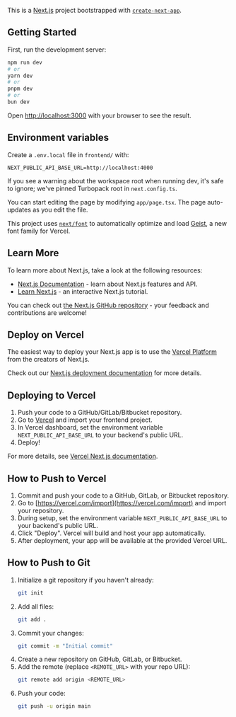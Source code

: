 This is a [Next.js](https://nextjs.org) project bootstrapped with [`create-next-app`](https://nextjs.org/docs/app/api-reference/cli/create-next-app).

## Getting Started

First, run the development server:

```bash
npm run dev
# or
yarn dev
# or
pnpm dev
# or
bun dev
```

Open [http://localhost:3000](http://localhost:3000) with your browser to see the result.

## Environment variables

Create a `.env.local` file in `frontend/` with:

```
NEXT_PUBLIC_API_BASE_URL=http://localhost:4000
```

If you see a warning about the workspace root when running dev, it's safe to ignore; we've pinned Turbopack root in `next.config.ts`.

You can start editing the page by modifying `app/page.tsx`. The page auto-updates as you edit the file.

This project uses [`next/font`](https://nextjs.org/docs/app/building-your-application/optimizing/fonts) to automatically optimize and load [Geist](https://vercel.com/font), a new font family for Vercel.

## Learn More

To learn more about Next.js, take a look at the following resources:

- [Next.js Documentation](https://nextjs.org/docs) - learn about Next.js features and API.
- [Learn Next.js](https://nextjs.org/learn) - an interactive Next.js tutorial.

You can check out [the Next.js GitHub repository](https://github.com/vercel/next.js) - your feedback and contributions are welcome!

## Deploy on Vercel

The easiest way to deploy your Next.js app is to use the [Vercel Platform](https://vercel.com/new?utm_medium=default-template&filter=next.js&utm_source=create-next-app&utm_campaign=create-next-app-readme) from the creators of Next.js.

Check out our [Next.js deployment documentation](https://nextjs.org/docs/app/building-your-application/deploying) for more details.

## Deploying to Vercel

1. Push your code to a GitHub/GitLab/Bitbucket repository.
2. Go to [Vercel](https://vercel.com/import) and import your frontend project.
3. In Vercel dashboard, set the environment variable `NEXT_PUBLIC_API_BASE_URL` to your backend's public URL.
4. Deploy!

For more details, see [Vercel Next.js documentation](https://vercel.com/docs/frameworks/nextjs).

## How to Push to Vercel

1. Commit and push your code to a GitHub, GitLab, or Bitbucket repository.
2. Go to [https://vercel.com/import](https://vercel.com/import) and import your repository.
3. During setup, set the environment variable `NEXT_PUBLIC_API_BASE_URL` to your backend's public URL.
4. Click "Deploy". Vercel will build and host your app automatically.
5. After deployment, your app will be available at the provided Vercel URL.

## How to Push to Git

1. Initialize a git repository if you haven't already:
   ```bash
   git init
   ```
2. Add all files:
   ```bash
   git add .
   ```
3. Commit your changes:
   ```bash
   git commit -m "Initial commit"
   ```
4. Create a new repository on GitHub, GitLab, or Bitbucket.
5. Add the remote (replace `<REMOTE_URL>` with your repo URL):
   ```bash
   git remote add origin <REMOTE_URL>
   ```
6. Push your code:
   ```bash
   git push -u origin main
   ```
